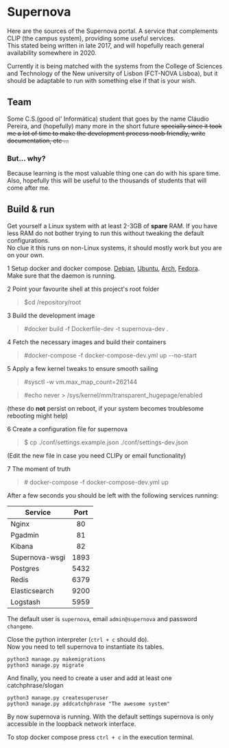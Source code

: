 # Supernova

Here are the sources of the Supernova portal. A service that complements CLIP (the campus system), providing some useful services.  
This stated being written in late 2017, and will hopefully reach general availability somewhere in 2020.

Currently it is being matched with the systems from the College of Sciences and Technology of the New university of Lisbon (FCT-NOVA Lisboa), but it should be adaptable to run with something else if that is your wish.


## Team
Some C.S.(good ol' Informática) student that goes by the name Cláudio Pereira, and (hopefully) many more in the short future ~~specially since it took me a lot of time to make the development process noob friendly, write documentation, etc ...~~

### But... why?
Because learning is the most valuable thing one can do with his spare time.
Also, hopefully this will be useful to the thousands of students that will come after me.



## Build & run
Get yourself a Linux system with at least 2-3GB of **spare** RAM.
If you have less RAM do not bother trying to run this without tweaking the default configurations.  
No clue it this runs on non-Linux systems, it should mostly work but you are on your own.

1  Setup docker and docker compose. [Debian](https://docs.docker.com/install/linux/docker-ce/ubuntu/), [Ubuntu](https://docs.docker.com/install/linux/docker-ce/debian/), [Arch](https://wiki.archlinux.org/index.php/Docker), [Fedora](https://docs.docker.com/install/linux/docker-ce/fedora/).  
  Make sure that the daemon is running.
  
2 Point your favourite shell at this project's root folder
   > $cd /repository/root

3  Build the development image
   > \#docker build -f Dockerfile-dev -t supernova-dev .

4  Fetch the necessary images and build their containers
   > \#docker-compose -f docker-compose-dev.yml up --no-start 

5 Apply a few kernel tweaks to ensure smooth sailing
   > \#sysctl -w vm.max_map_count=262144
   
   > \#echo never > /sys/kernel/mm/transparent_hugepage/enabled

 (these do **not** persist on reboot, if your system becomes troublesome rebooting might help)

6 Create a configuration file for supernova
   > $ cp ./conf/settings.example.json ./conf/settings-dev.json
   
   (Edit the new file in case you need CLIPy or email functionality)

7 The moment of truth
   > \# docker-compose -f docker-compose-dev.yml up

After a few seconds you should be left with the following services running:

| Service        | Port |
| ---------------|:----:|
| Nginx          | 80   |
| Pgadmin        | 81   |
| Kibana         | 82   |
| Supernova-wsgi | 1893 |
| Postgres       | 5432 |
| Redis          | 6379 |
| Elasticsearch  | 9200 |
| Logstash       | 5959 |

The default user is `supernova`, email `admin@supernova` and password `changeme`.

Close the python interpreter (`ctrl + c` should do).  
Now you need to tell supernova to instantiate its tables.
```
python3 manage.py makemigrations
python3 manage.py migrate
```

And finally, you need to create a user and add at least one catchphrase/slogan
```
python3 manage.py createsuperuser
python3 manage.py addcatchphrase "The awesome system"
```

By now supernova is running. With the default settings supernova is only accessible in the loopback network interface.

To stop docker compose press `ctrl + c` in the execution terminal.